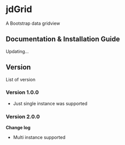 # jdGrid
A Bootstrap data gridview
## Documentation & Installation Guide
Updating...
## Version
List of version
### Version 1.0.0
- Just single instance was supported
### Version 2.0.0
**Change log**
- Multi instance supported
